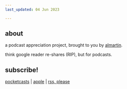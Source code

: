 ```yaml
---
last_updated: 04 Jun 2023

---
```

## about
a podcast appreciation project, brought to you by [almartin](https://github.com/almartin82). 

think google reader re-shares (RIP), but for podcasts.  

## subscribe!

[pocketcasts](https://pca.st/iewwys4q) | [apple](itpc://almartin82.github.io/safe-to-eat/feed/podcast.xml) | [rss, please](https://almartin82.github.io/safe-to-eat/feeds/podcast.xml)
